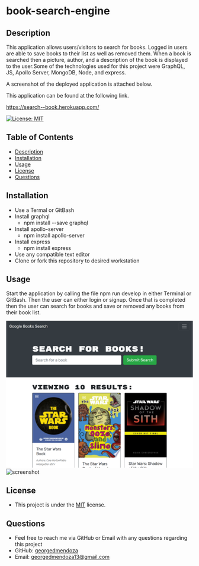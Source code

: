 # book-search-engine

## Description 
  This application allows users/visitors to search for books. Logged in users are able to save books to their list as well as removed them. When a book is searched then a picture, author, and a description of the book is displayed to the user.Some of the technologies used for this project were GraphQL, JS, Apollo Server, MongoDB, Node, and express.

   A screenshot of the deployed application is attached below.

   This application can be found at the following link.
   
   https://search--book.herokuapp.com/

  [![License: MIT](https://img.shields.io/badge/License-MIT-yellow.svg)](https://opensource.org/licenses/MIT)
  ## Table of Contents
  - [Description](#description)
  - [Installation](#installation)
  - [Usage](#usage)
  - [License](#license)
  - [Questions](#questions)

  ## Installation 
  - Use a Termal or GitBash
  - Install graphql
    - npm install --save graphql
  - Install apollo-server
    - npm install apollo-server
  - Install express
    - npm install express
  - Use any compatible text editor
  - Clone or fork this repository to desired workstation

  ## Usage 
  Start the application by calling the file npm run develop in either Terminal or GitBash. Then the user can either login or signup. Once that is completed then the user can search for books and save or removed any books from their book list. 
 
  ![screenshot](./client/src/images/screenshot1.png)
  ![screenshot](./client/src/images/screenshot2.png)
  
  ## License
  - This project is under the [MIT](https://opensource.org/licenses/MIT) license. 

  ## Questions
  - Feel free to reach me via GitHub or Email with any questions regarding this project
  - GitHub: [georgedmendoza](https://github.com/georgedmendoza)
  - Email: [georgedmendoza13@gmail.com](mailto:georgedmendoza13@gmail.com)